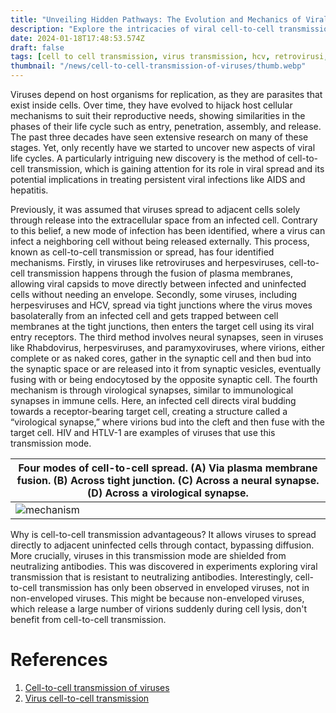 ```yaml
---
title: "Unveiling Hidden Pathways: The Evolution and Mechanics of Viral Cell-to-Cell Transmission"
description: "Explore the intricacies of viral cell-to-cell transmission in this article. It discusses the newly discovered methods viruses use to spread directly between cells, bypassing traditional immune defenses, and their implications for treating chronic viral infections."
date: 2024-01-18T17:48:53.574Z
draft: false
tags: [cell to cell transmission, virus transmission, hcv, retrovirusi, retrovirus, herpes virus, virological synapse]
thumbnail: "/news/cell-to-cell-transmission-of-viruses/thumb.webp"
---
```


Viruses depend on host organisms for replication, as they are parasites that exist inside cells. Over time, they have evolved to hijack host cellular mechanisms to suit their reproductive needs, showing similarities in the phases of their life cycle such as entry, penetration, assembly, and release. The past three decades have seen extensive research on many of these stages. Yet, only recently have we started to uncover new aspects of viral life cycles. A particularly intriguing new discovery is the method of cell-to-cell transmission, which is gaining attention for its role in viral spread and its potential implications in treating persistent viral infections like AIDS and hepatitis.

Previously, it was assumed that viruses spread to adjacent cells solely through release into the extracellular space from an infected cell. Contrary to this belief, a new mode of infection has been identified, where a virus can infect a neighboring cell without being released externally. This process, known as cell-to-cell transmission or spread, has four identified mechanisms. Firstly, in viruses like retroviruses and herpesviruses, cell-to-cell transmission happens through the fusion of plasma membranes, allowing viral capsids to move directly between infected and uninfected cells without needing an envelope. Secondly, some viruses, including herpesviruses and HCV, spread via tight junctions where the virus moves basolaterally from an infected cell and gets trapped between cell membranes at the tight junctions, then enters the target cell using its viral entry receptors. The third method involves neural synapses, seen in viruses like Rhabdovirus, herpesviruses, and paramyxoviruses, where virions, either complete or as naked cores, gather in the synaptic cell and then bud into the synaptic space or are released into it from synaptic vesicles, eventually fusing with or being endocytosed by the opposite synaptic cell. The fourth mechanism is through virological synapses, similar to immunological synapses in immune cells. Here, an infected cell directs viral budding towards a receptor-bearing target cell, creating a structure called a “virological synapse,” where virions bud into the cleft and then fuse with the target cell. HIV and HTLV-1 are examples of viruses that use this transmission mode.

|Four modes of cell-to-cell spread. (A) Via plasma membrane fusion. (B) Across tight junction. (C) Across a neural synapse. (D) Across a virological synapse.|
|------------|
|![mechanism](/news/cell-to-cell-transmission-of-viruses/mechanism.png)|

Why is cell-to-cell transmission advantageous? It allows viruses to spread directly to adjacent uninfected cells through contact, bypassing diffusion. More crucially, viruses in this transmission mode are shielded from neutralizing antibodies. This was discovered in experiments exploring viral transmission that is resistant to neutralizing antibodies. Interestingly, cell-to-cell transmission has only been observed in enveloped viruses, not in non-enveloped viruses. This might be because non-enveloped viruses, which release a large number of virions suddenly during cell lysis, don't benefit from cell-to-cell transmission.

# References
1. [Cell-to-cell transmission of viruses](https://doi.org/10.1016/j.coviro.2012.11.004)
2. [Virus cell-to-cell transmission](https://doi.org/10.1128/jvi.00443-10)